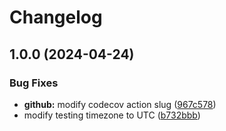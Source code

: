 # Changelog

## 1.0.0 (2024-04-24)


### Bug Fixes

* **github:** modify codecov action slug ([967c578](https://github.com/notebox/nb-editor/commit/967c57898cffb9255537c92add5386e6a7ae1c27))
* modify testing timezone to UTC ([b732bbb](https://github.com/notebox/nb-editor/commit/b732bbb6b18160dc5acbd1142ca0af6d42618e2c))

